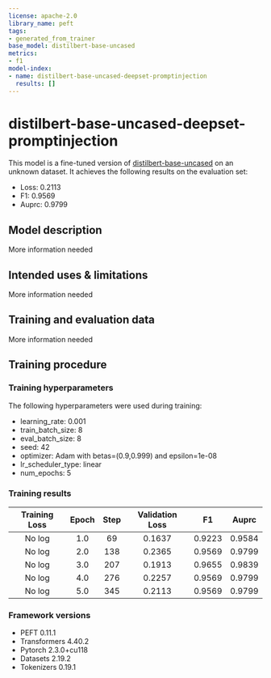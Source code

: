 ```yaml
---
license: apache-2.0
library_name: peft
tags:
- generated_from_trainer
base_model: distilbert-base-uncased
metrics:
- f1
model-index:
- name: distilbert-base-uncased-deepset-promptinjection
  results: []
---
```


<!-- This model card has been generated automatically according to the information the Trainer had access to. You
should probably proofread and complete it, then remove this comment. -->

# distilbert-base-uncased-deepset-promptinjection

This model is a fine-tuned version of [distilbert-base-uncased](https://huggingface.co/distilbert-base-uncased) on an unknown dataset.
It achieves the following results on the evaluation set:
- Loss: 0.2113
- F1: 0.9569
- Auprc: 0.9799

## Model description

More information needed

## Intended uses & limitations

More information needed

## Training and evaluation data

More information needed

## Training procedure

### Training hyperparameters

The following hyperparameters were used during training:
- learning_rate: 0.001
- train_batch_size: 8
- eval_batch_size: 8
- seed: 42
- optimizer: Adam with betas=(0.9,0.999) and epsilon=1e-08
- lr_scheduler_type: linear
- num_epochs: 5

### Training results

| Training Loss | Epoch | Step | Validation Loss | F1     | Auprc  |
|:-------------:|:-----:|:----:|:---------------:|:------:|:------:|
| No log        | 1.0   | 69   | 0.1637          | 0.9223 | 0.9584 |
| No log        | 2.0   | 138  | 0.2365          | 0.9569 | 0.9799 |
| No log        | 3.0   | 207  | 0.1913          | 0.9655 | 0.9839 |
| No log        | 4.0   | 276  | 0.2257          | 0.9569 | 0.9799 |
| No log        | 5.0   | 345  | 0.2113          | 0.9569 | 0.9799 |


### Framework versions

- PEFT 0.11.1
- Transformers 4.40.2
- Pytorch 2.3.0+cu118
- Datasets 2.19.2
- Tokenizers 0.19.1
